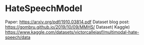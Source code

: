 # HateSpeechModel

Paper: https://arxiv.org/pdf/1910.03814.pdf
Dataset blog post: 
https://gombru.github.io/2019/10/09/MMHS/
Dataset( Kaggle) https://www.kaggle.com/datasets/victorcallejasf/multimodal-hate-speech/data
